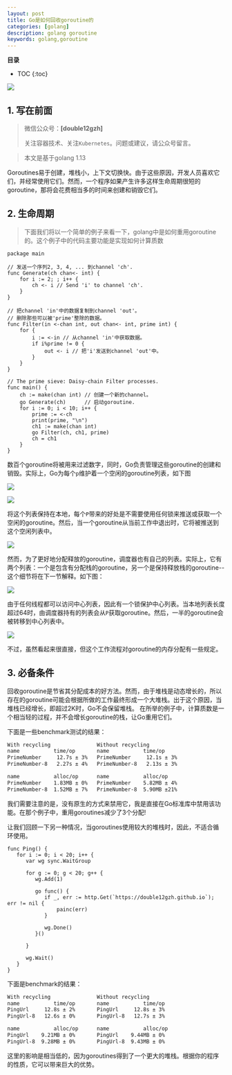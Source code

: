 ```yaml
---
layout: post 
title: Go是如何回收goroutine的
categories: [golang]
description: golang goroutine
keywords: golang,goroutine
---
```



**目录**

* TOC
{:toc}

![](https://gitee.com/double12gzh/wiki-pictures/raw/master/go%E6%98%AF%E5%A6%82%E4%BD%95%E5%9B%9E%E6%94%B6goroutine%E7%9A%84/pic-0.png)

## 1. 写在前面

> 微信公众号：**[double12gzh]**
> 
> 关注容器技术、关注`Kubernetes`。问题或建议，请公众号留言。

> 本文是基于golang 1.13

Goroutines易于创建，堆栈小，上下文切换快。由于这些原因，开发人员喜欢它们，并经常使用它们。然而，一个程序如果产生许多这样生命周期很短的goroutine，那将会花费相当多的时间来创建和销毁它们。

## 2. 生命周期

> 下面我们将以一个简单的例子来看一下，golang中是如何重用goroutine的。这个例子中的代码主要功能是实现如何计算质数

```golang
package main

// 发送一个序列2, 3, 4, ... 到channel 'ch'.
func Generate(ch chan<- int) {
	for i := 2; ; i++ {
		ch <- i // Send 'i' to channel 'ch'.
	}
}

// 把channel 'in'中的数据复制到channel 'out'。
// 删除那些可以被'prime'整除的数据。
func Filter(in <-chan int, out chan<- int, prime int) {
	for {
		i := <-in // 从channel 'in'中获取数据。
		if i%prime != 0 {
			out <- i // 把'i'发送到channel 'out'中。
		}
	}
}

// The prime sieve: Daisy-chain Filter processes.
func main() {
	ch := make(chan int) // 创建一个新的channel。
	go Generate(ch)      // 启动goroutine.
	for i := 0; i < 10; i++ {
		prime := <-ch
		print(prime, "\n")
		ch1 := make(chan int)
		go Filter(ch, ch1, prime)
		ch = ch1
	}
}
```

数百个goroutine将被用来过滤数字，同时，Go负责管理这些goroutine的创建和销毁。实际上，Go为每个`p`维护着一个空闲的goroutine列表，如下图

![](https://gitee.com/double12gzh/wiki-pictures/raw/master/go%E6%98%AF%E5%A6%82%E4%BD%95%E5%9B%9E%E6%94%B6goroutine%E7%9A%84/pic-1.png)

![](https://gitee.com/double12gzh/wiki-pictures/raw/master/go%E6%98%AF%E5%A6%82%E4%BD%95%E5%9B%9E%E6%94%B6goroutine%E7%9A%84/pic-2.png)

将这个列表保持在本地，每个`P`带来的好处是不需要使用任何锁来推送或获取一个空闲的goroutine。然后，当一个goroutine从当前工作中退出时，它将被推送到这个空闲列表中。

![](https://gitee.com/double12gzh/wiki-pictures/blob/master/go%E6%98%AF%E5%A6%82%E4%BD%95%E5%9B%9E%E6%94%B6goroutine%E7%9A%84/pic-3.png)

然而，为了更好地分配释放的goroutine，调度器也有自己的列表。实际上，它有两个列表：一个是包含有分配栈的goroutine，另一个是保持释放栈的goroutine--这个细节将在下一节解释。如下图：

![](https://gitee.com/double12gzh/wiki-pictures/raw/master/go%E6%98%AF%E5%A6%82%E4%BD%95%E5%9B%9E%E6%94%B6goroutine%E7%9A%84/pic-5.png)

由于任何线程都可以访问中心列表，因此有一个锁保护中心列表。当本地列表长度超过64时，由调度器持有的列表会从`P`获取goroutine。然后，一半的goroutine会被转移到中心列表中。

![](https://gitee.com/double12gzh/wiki-pictures/raw/master/go%E6%98%AF%E5%A6%82%E4%BD%95%E5%9B%9E%E6%94%B6goroutine%E7%9A%84/pic-6.png)

不过，虽然看起来很直接，但这个工作流程对goroutine的内存分配有一些规定。

## 3. 必备条件

回收goroutine是节省其分配成本的好方法。然而，由于堆栈是动态增长的，所以存在的goroutine可能会根据所做的工作最终形成一个大堆栈。出于这个原因，当堆栈已经增长，即超过2K时，Go不会保留堆栈。
在所举的例子中，计算质数是一个相当轻的过程，并不会增长goroutine的栈，让Go重用它们。

下面是一些benchmark测试的结果：

```bash
With recycling               Without recycling
name           time/op       name           time/op
PrimeNumber     12.7s ± 3%   PrimeNumber     12.1s ± 3%
PrimeNumber-8   2.27s ± 4%   PrimeNumber-8   2.13s ± 3%

name           alloc/op      name           alloc/op
PrimeNumber    1.83MB ± 0%   PrimeNumber    5.82MB ± 4%
PrimeNumber-8  1.52MB ± 7%   PrimeNumber-8  5.90MB ±21%
```

我们需要注意的是，没有原生的方式来禁用它，我是直接在Go标准库中禁用该功能。在那个例子中，重用goroutines减少了3个分配!

让我们回顾一下另一种情况，当goroutines使用较大的堆栈时，因此，不适合循环使用。

```golang
func Ping() {
   for i := 0; i < 20; i++ {
      var wg sync.WaitGroup

      for g := 0; g < 20; g++ {
         wg.Add(1)

         go func() {
            if _, err := http.Get(`https://double12gzh.github.io`); err != nil {
                painc(err)
            }

            wg.Done()
         }()

      }

      wg.Wait()
   }
}
```

下面是benchmark的结果：

```bash
With recycling               Without recycling
name           time/op       name           time/op
PingUrl     12.8s ± 2%       PingUrl     12.8s ± 3%
PingUrl-8   12.6s ± 0%       PingUrl-8   12.7s ± 3%

name           alloc/op      name           alloc/op
PingUrl    9.21MB ± 0%       PingUrl    9.44MB ± 0%
PingUrl-8  9.28MB ± 0%       PingUrl-8  9.43MB ± 0%
```

这里的影响是相当低的，因为goroutines得到了一个更大的堆栈。根据你的程序的性质，它可以带来巨大的优势。